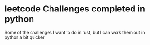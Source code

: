 # leetcode Challenges completed in python
Some of the challenges I want to do in rust, but I can work them out in python a bit quicker
